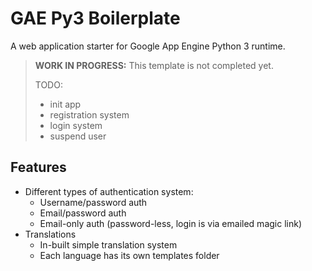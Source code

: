 # GAE Py3 Boilerplate

A web application starter for Google App Engine Python 3 runtime.

> **WORK IN PROGRESS:** This template is not completed yet.
>
> TODO:
> - init app
> - registration system
> - login system
> - suspend user

## Features

- Different types of authentication system:
  - Username/password auth
  - Email/password auth
  - Email-only auth (password-less, login is via emailed magic link)
- Translations
  - In-built simple translation system
  - Each language has its own templates folder
